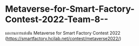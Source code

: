 # Metaverse-for-Smart-Factory-Contest-2022-Team-8--
ผลงานการแข่งขัน Metaverse for Smart Factory Contest 2022 (https://smartfactory.hcilab.net/contest/metaverse2022/)
